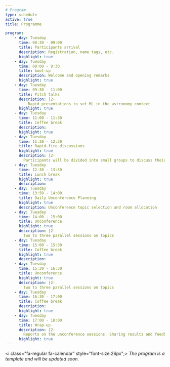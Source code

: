 ```yaml
---
# Program
type: schedule
active: true
title: Programme

program:
    - day: Tuesday
      time: 08:30 - 09:00
      title: Participants arrival
      description: Registration, name tags, etc.
      highlight: true
    - day: Tuesday
      time: 09:00 - 9:30
      title: boot-up
      description: Welcome and opening remarks
      highlight: true
    - day: Tuesday
      time: 09:30 - 11:00
      title: Pitch talks
      description: |2-
          Rapid presentations to set ML in the astronomy context
      highlight: true
    - day: Tuesday
      time: 11:00 - 11:30
      title: Coffee break
      description:
      highlight: true
    - day: Tuesday
      time: 11:30 - 12:30
      title: Rapid-fire discussions
      highlight: true
      description: |2-
        Participants will be divided into small groups to discuss their research interests and potential collaborations.
    - day: Tuesday
      time: 12:30 - 13:50
      title: Lunch break
      highlight: true
      description:
    - day: Tuesday
      time: 13:50 - 14:00
      title: Daily Unconference Planning
      highlight: true
      description: Unconference topic selection and room allocation
    - day: Tuesday
      time: 14:00 - 15:00
      title: Unconference
      highlight: true
      description: |2-
        two to three parallel sessions on topics
    - day: Tuesday
      time: 15:00 - 15:30
      title: Coffee break
      highlight: true
      description:
    - day: Tuesday
      time: 15:30 - 16:30
      title: Unconference
      highlight: true
      description: |2-
        two to three parallel sessions on topics
    - day: Tuesday
      time: 16:30 - 17:00
      title: Coffee break
      description:
      highlight: true
    - day: Tuesday
      time: 17:00 - 18:00
      title: Wrap-up
      description: |2-
        Reports on the unconference sessions. Sharing results and feedback.
      highlight: true
---
```


<i class="fa-regular fa-calendar" style="font-size:26px";></i> _The program is a template and will be updated soon._
